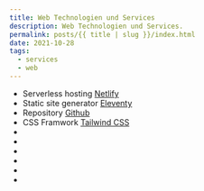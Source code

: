 ```yaml
---
title: Web Technologien und Services
description: Web Technologien und Services.
permalink: posts/{{ title | slug }}/index.html
date: 2021-10-28
tags:
  - services
  - web
---
```


- Serverless hosting [Netlify](https://www.netlify.com)
- Static site generator [Eleventy](https://www.11ty.dev/)
- Repository [Github](https://github.com/)
- CSS Framwork [Tailwind CSS](https://tailwindcss.com/)
- []()
- []()
- []()
- []()
- []()
- []()

